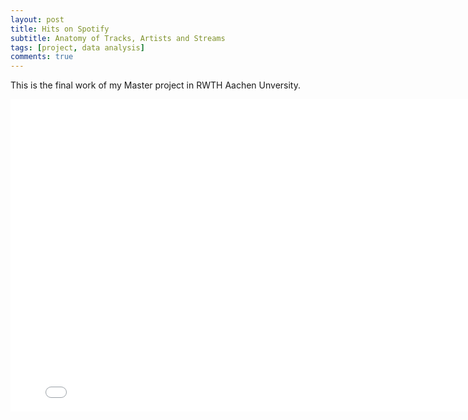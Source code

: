 ```yaml
---
layout: post
title: Hits on Spotify
subtitle: Anatomy of Tracks, Artists and Streams
tags: [project, data analysis]
comments: true
---
```

This is the final work of my Master project in RWTH Aachen Unversity.

<iframe src="/assets/final_report_master_project.pdf#toolbar=0" style="width:800px; height:500px;" frameborder="0"></iframe>
